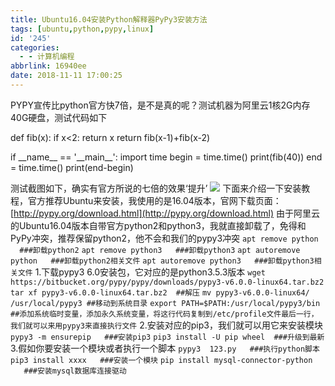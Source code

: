 ```yaml
---
title: Ubuntu16.04安装Python解释器PyPy3安装方法
tags: [ubuntu,python,pypy,linux]
id: '245'
categories:
  - - 计算机编程
abbrlink: 16940ee
date: 2018-11-11 17:00:25
---
```


PYPY宣传比python官方快7倍，是不是真的呢？测试机器为阿里云1核2G内存40G硬盘，测试代码如下

def fib(x):
    if x<2:
        return x
    return fib(x-1)+fib(x-2)

if \_\_name\_\_ == '\_\_main\_\_':
    import time
    begin = time.time()
    print(fib(40))
    end = time.time()
    print(end-begin)

测试截图如下，确实有官方所说的七倍的效果‘提升’ ![](https://post.332b.com/wp-content/uploads/2018/11/20181111163644.png) 下面来介绍一下安装教程，官方推荐Ubuntu来安装，我使用的是16.04版本，官网下载页面：[http://pypy.org/download.html](http://pypy.org/download.html) 由于阿里云的Ubuntu16.04版本自带官方python2和python3，我就直接卸载了，免得和PyPy冲突，推荐保留python2，他不会和我们的pypy3冲突 `apt remove python    ###卸载python2` `apt remove python3   ###卸载python3` `apt autoremove python   ###卸载python2相关文件` `apt autoremove python3   ###卸载python3相关文件` 1.下载pypy3 6.0安装包，它对应的是python3.5.3版本 `wget https://bitbucket.org/pypy/pypy/downloads/pypy3-v6.0.0-linux64.tar.bz2` `tar xf pypy3-v6.0.0-linux64.tar.bz2  ##解压` `mv pypy3-v6.0.0-linux64/ /usr/local/pypy3 ##移动到系统目录` `export PATH=$PATH:/usr/local/pypy3/bin  ##添加系统临时变量，添加永久系统变量，将这行代码复制到/etc/profile文件最后一行，我们就可以来用pypy3来直接执行文件` 2.安装对应的pip3，我们就可以用它来安装模块 `pypy3 -m ensurepip   ###安装pip3` `pip3 install -U pip wheel  ###升级到最新` 3.假如你要安装一个模块或者执行一个脚本 `pypy3  123.py   ###执行python脚本` `pip3 install xxxx   ###安装一个模块` `pip install mysql-connector-python     ###安装mysql数据库连接驱动`